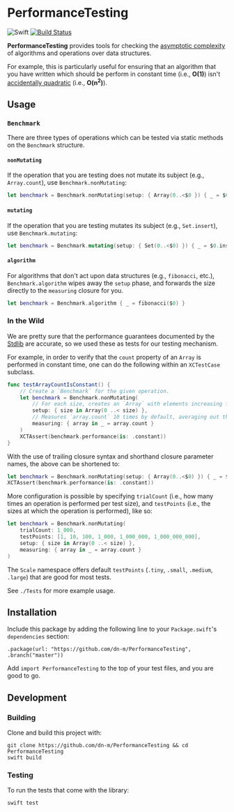 PerformanceTesting
==================

![Swift](https://img.shields.io/badge/Swift-5.0-brightgreen.svg)
[![Build Status](https://travis-ci.org/dn-m/PerformanceTesting.svg?branch=master)](https://travis-ci.org/dn-m/PerformanceTesting)

**PerformanceTesting** provides tools for checking the [asymptotic complexity](https://en.wikipedia.org/wiki/Asymptotic_computational_complexity) of algorithms and operations over data structures.

For example, this is particularly useful for ensuring that an algorithm that you have written which should be perform in constant time (i.e., **O(1)**) isn't [accidentally quadratic](https://accidentallyquadratic.tumblr.com/) (i.e., **O(n<sup>2</sup>)**).

Usage
-----

### `Benchmark`

There are three types of operations which can be tested via static methods on the `Benchmark` structure.

#### `nonMutating`

If the operation that you are testing does not mutate its subject (e.g., `Array.count`), use `Benchmark.nonMutating`:

```Swift
let benchmark = Benchmark.nonMutating(setup: { Array(0..<$0 }) { _ = $0.count }
```

#### `mutating`

If the operation that you are testing mutates its subject (e.g., `Set.insert`), use `Benchmark.mutating`:

```Swift
let benchmark = Benchmark.mutating(setup: { Set(0..<$0) }) { _ = $0.insert(1) }
```

#### `algorithm`

For algorithms that don't act upon data structures (e.g., `fibonacci`, etc.), `Benchmark.algorithm` wipes away the `setup` phase, and forwards the size directly to the `measuring` closure for you.

```Swift
let benchmark = Benchmark.algorithm { _ = fibonacci($0) }
```

### In the Wild

<!--In order to measure the asymptotic performance your data structures and algorithms, there are three -->


We are pretty sure that the performance guarantees documented by the [Stdlib](https://developer.apple.com/documentation/swift/swift_standard_library) are accurate, so we used these as tests for our testing mechanism.

For example, in order to verify that the `count` property of an `Array` is performed in constant time, one can do the following within an `XCTestCase` subclass.

```Swift
func testArrayCountIsConstant() {
    // Create a `Benchmark` for the given operation.
    let benchmark = Benchmark.nonMutating(
        // For each size, creates an `Array` with elements increasing from zero up to the size
        setup: { size in Array(0 ..< size) },
        // Measures `array.count` 10 times by default, averaging out the results
        measuring: { array in _ = array.count }
    )
    XCTAssert(benchmark.performance(is: .constant))
}
```

With the use of trailing closure syntax and shorthand closure parameter names, the above can be shortened to:

```Swift
let benchmark = Benchmark.nonMutating(setup: { Array(0..<$0) }) { _ = $0.count }
XCTAssert(benchmark.performance(is: .constant))
```

More configuration is possible by specifying `trialCount` (i.e., how many times an operation is performed per test size), and `testPoints` (i.e., the sizes at which the operation is performed), like so:

```Swift
let benchmark = Benchmark.nonMutating(
    trialCount: 1_000,
    testPoints: [1, 10, 100, 1_000, 1_000_000, 1_000_000_000],
    setup: { size in Array(0 ..< size) },
    measuring: { array in _ = array.count }
)
```

The `Scale` namespace offers default `testPoints` (`.tiny`, `.small`, `.medium`, `.large`) that are good for most tests.

See `./Tests` for more example usage.

Installation
------------

Include this package by adding the following line to your `Package.swift`'s `dependencies` section:

    .package(url: "https://github.com/dn-m/PerformanceTesting", .branch("master"))

Add `import PerformanceTesting` to the top of your test files, and you are good to go.

Development
-----------

### Building

Clone and build this project with:

    git clone https://github.com/dn-m/PerformanceTesting && cd PerformanceTesting
    swift build

### Testing

To run the tests that come with the library:

    swift test


